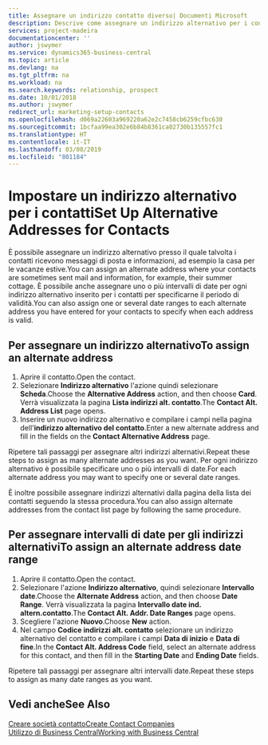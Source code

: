 ```yaml
---
title: Assegnare un indirizzo contatto diverso| Documenti Microsoft
description: Descrive come assegnare un indirizzo alternativo per i contatti o potenziali clienti, dove inviare talvolta le informazioni.
services: project-madeira
documentationcenter: ''
author: jswymer
ms.service: dynamics365-business-central
ms.topic: article
ms.devlang: na
ms.tgt_pltfrm: na
ms.workload: na
ms.search.keywords: relationship, prospect
ms.date: 10/01/2018
ms.author: jswymer
redirect_url: marketing-setup-contacts
ms.openlocfilehash: d069a22603a969220a62e2c7458cb6259cfbc630
ms.sourcegitcommit: 1bcfaa99ea302e6b84b8361ca02730b135557fc1
ms.translationtype: HT
ms.contentlocale: it-IT
ms.lasthandoff: 03/08/2019
ms.locfileid: "801184"
---
```

# <a name="set-up-alternative-addresses-for-contacts"></a><span data-ttu-id="ab70b-103">Impostare un indirizzo alternativo per i contatti</span><span class="sxs-lookup"><span data-stu-id="ab70b-103">Set Up Alternative Addresses for Contacts</span></span>
<span data-ttu-id="ab70b-104">È possibile assegnare un indirizzo alternativo presso il quale talvolta i contatti ricevono messaggi di posta e informazioni, ad esempio la casa per le vacanze estive.</span><span class="sxs-lookup"><span data-stu-id="ab70b-104">You can assign an alternate address where your contacts are sometimes sent mail and information, for example, their summer cottage.</span></span> <span data-ttu-id="ab70b-105">È possibile anche assegnare uno o più intervalli di date per ogni indirizzo alternativo inserito per i contatti per specificarne il periodo di validità.</span><span class="sxs-lookup"><span data-stu-id="ab70b-105">You can also assign one or several date ranges to each alternate address you have entered for your contacts to specify when each address is valid.</span></span>

## <a name="to-assign-an-alternate-address"></a><span data-ttu-id="ab70b-106">Per assegnare un indirizzo alternativo</span><span class="sxs-lookup"><span data-stu-id="ab70b-106">To assign an alternate address</span></span>
1. <span data-ttu-id="ab70b-107">Aprire il contatto.</span><span class="sxs-lookup"><span data-stu-id="ab70b-107">Open the contact.</span></span>
2. <span data-ttu-id="ab70b-108">Selezionare **Indirizzo alternativo** l'azione quindi selezionare **Scheda**.</span><span class="sxs-lookup"><span data-stu-id="ab70b-108">Choose the **Alternative Address** action, and then choose **Card**.</span></span> <span data-ttu-id="ab70b-109">Verrà visualizzata la pagina **Lista indirizzi alt. contatto**.</span><span class="sxs-lookup"><span data-stu-id="ab70b-109">The **Contact Alt. Address List** page opens.</span></span>
3. <span data-ttu-id="ab70b-110">Inserire un nuovo indirizzo alternativo e compilare i campi nella pagina dell'**indirizzo alternativo del contatto**.</span><span class="sxs-lookup"><span data-stu-id="ab70b-110">Enter a new alternate address and fill in the fields on the **Contact Alternative Address** page.</span></span>

<span data-ttu-id="ab70b-111">Ripetere tali passaggi per assegnare altri indirizzi alternativi.</span><span class="sxs-lookup"><span data-stu-id="ab70b-111">Repeat these steps to assign as many alternate addresses as you want.</span></span> <span data-ttu-id="ab70b-112">Per ogni indirizzo alternativo è possibile specificare uno o più intervalli di date.</span><span class="sxs-lookup"><span data-stu-id="ab70b-112">For each alternate address you may want to specify one or several date ranges.</span></span>

<span data-ttu-id="ab70b-113">È inoltre possibile assegnare indirizzi alternativi dalla pagina della lista dei contatti seguendo la stessa procedura.</span><span class="sxs-lookup"><span data-stu-id="ab70b-113">You can also assign alternate addresses from the contact list page by following the same procedure.</span></span>

## <a name="to-assign-an-alternate-address-date-range"></a><span data-ttu-id="ab70b-114">Per assegnare intervalli di date per gli indirizzi alternativi</span><span class="sxs-lookup"><span data-stu-id="ab70b-114">To assign an alternate address date range</span></span>
1. <span data-ttu-id="ab70b-115">Aprire il contatto.</span><span class="sxs-lookup"><span data-stu-id="ab70b-115">Open the contact.</span></span>
2. <span data-ttu-id="ab70b-116">Selezionare l'azione **Indirizzo alternativo**, quindi selezionare **Intervallo date**.</span><span class="sxs-lookup"><span data-stu-id="ab70b-116">Choose the **Alternate Address** action, and then choose **Date Range**.</span></span> <span data-ttu-id="ab70b-117">Verrà visualizzata la pagina **Intervallo date ind. altern.contatto**.</span><span class="sxs-lookup"><span data-stu-id="ab70b-117">The **Contact Alt. Addr. Date Ranges** page opens.</span></span>
3. <span data-ttu-id="ab70b-118">Scegliere l'azione **Nuovo**.</span><span class="sxs-lookup"><span data-stu-id="ab70b-118">Choose **New** action.</span></span>
4. <span data-ttu-id="ab70b-119">Nel campo **Codice indirizzi alt. contatto** selezionare un indirizzo alternativo del contatto e compilare i campi **Data di inizio** e **Data di fine**.</span><span class="sxs-lookup"><span data-stu-id="ab70b-119">In the **Contact Alt. Address Code** field, select an alternate address for this contact, and then fill in the **Starting Date** and **Ending Date** fields.</span></span>

<span data-ttu-id="ab70b-120">Ripetere tali passaggi per assegnare altri intervalli date.</span><span class="sxs-lookup"><span data-stu-id="ab70b-120">Repeat these steps to assign as many date ranges as you want.</span></span>

## <a name="see-also"></a><span data-ttu-id="ab70b-121">Vedi anche</span><span class="sxs-lookup"><span data-stu-id="ab70b-121">See Also</span></span>
[<span data-ttu-id="ab70b-122">Creare società contatto</span><span class="sxs-lookup"><span data-stu-id="ab70b-122">Create Contact Companies</span></span>](marketing-create-contact-companies.md)  
[<span data-ttu-id="ab70b-123">Utilizzo di Business Central</span><span class="sxs-lookup"><span data-stu-id="ab70b-123">Working with Business Central</span></span>](ui-work-product.md)
